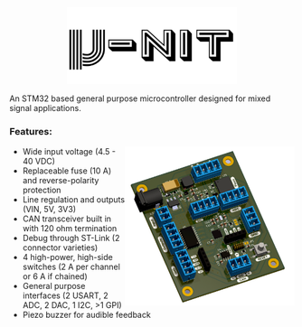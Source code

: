 <p align="center">
  <img src="media/logo.png" width="300">
</p>

An STM32 based general purpose microcontroller designed for mixed signal applications. 

### Features:

  <img src="media/u-nit.png" width="300" align="right">

- Wide input voltage (4.5 - 40 VDC)
- Replaceable fuse (10 A) and reverse-polarity protection
- Line regulation and outputs (VIN, 5V, 3V3)
- CAN transceiver built in with 120 ohm termination
- Debug through ST-Link (2 connector varieties)
- 4 high-power, high-side switches (2 A per channel or 6 A if chained)
- General purpose interfaces (2 USART, 2 ADC, 2 DAC, 1 I2C, >1 GPI)
- Piezo buzzer for audible feedback
